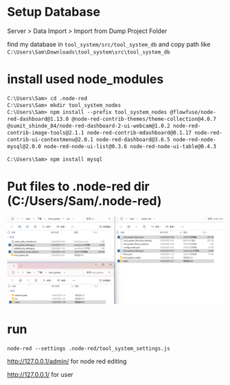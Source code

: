 # Setup Database
Server > Data Import > Import from Dump Project Folder



find my database in `tool_system/src/tool_system_db` and copy path like `C:\Users\Sam\Downloads\tool_system\src\tool_system_db`






# install used node_modules
```shell
C:\Users\Sam> cd .node-red
C:\Users\Sam> mkdir tool_system_nodes
C:\Users\Sam> npm install --prefix tool_system_nodes @flowfuse/node-red-dashboard@1.13.0 @node-red-contrib-themes/theme-collection@4.0.7 @sumit_shinde_84/node-red-dashboard-2-ui-webcam@1.0.2 node-red-contrib-image-tools@2.1.1 node-red-contrib-mdashboard@0.1.17 node-red-contrib-ui-contextmenu@2.0.1 node-red-dashboard@3.6.5 node-red-node-mysql@2.0.0 node-red-node-ui-list@0.3.6 node-red-node-ui-table@0.4.3
```
```shell
C:\Users\Sam> npm install mysql
```
# Put files to .node-red dir (C:/Users/Sam/.node-red)
<img src="readme_data/place_files_to_node_red_dir.png" alt=""/> 

# run
```shell
node-red --settings .node-red/tool_system_settings.js
```

http://127.0.0.1/admin/ for node red editing

http://127.0.0.1/ for user
